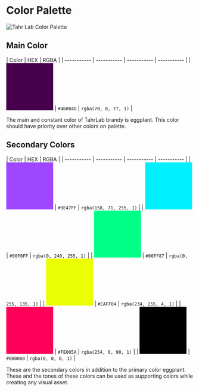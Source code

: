 # Color Palette
![Tahr Lab Color Palette](./pallete.png) 


## Main Color

| Color | HEX | RGBA |
| ----------- | ----------- | ----------- | ----------- |
| ![Eggplant](./fill/eggplant.png) | `#46004D` | `rgba(70, 0, 77, 1)` |

The main and constant color of TahrLab brandy is eggplant. This color should have priority over other colors on palette.


## Secondary Colors

| Color | HEX | RGBA |
| ----------- | ----------- | ----------- | ----------- |
| ![Purple](./fill/purple.png) | `#9E47FF` | `rgba(158, 71, 255, 1)` |
| ![Aqua](./fill/aqua.png) | `#00F0FF` | `rgba(0, 240, 255, 1)` |
| ![Green](./fill/green.png) | `#00FF87` | `rgba(0, 255, 135, 1)` |
| ![Yellow](./fill/yellow.png) | `#EAFF04` | `rgba(234, 255, 4, 1)` |
| ![Red](./fill/red.png) | `#FE005A` | `rgba(254, 0, 90, 1)` |
| ![Black](./fill/black.png) | `#000000` | `rgba(0, 0, 0, 1)` |

These are the secondary colors in addition to the primary color eggplant. These and the tones of these colors can be used as supporting colors while creating any visual asset.
